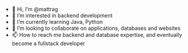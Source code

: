 - 👋 Hi, I’m @mattrag
- 👀 I’m interested in backend development
- 🌱 I’m currently learning Java, Python
- 💞️ I’m looking to collaborate on applications, databases and websites
- 📫 How to reach me backend and database expertise, and eventually become a fullstack developer

<!---
mattrag/mattrag is a ✨ special ✨ repository because its `README.md` (this file) appears on your GitHub profile.
You can click the Preview link to take a look at your changes.
--->
